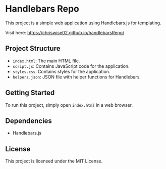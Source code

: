 # Handlebars Repo

This project is a simple web application using Handlebars.js for templating.

Visit here:
https://chriswise02.github.io/handlebarsRepo/

## Project Structure

- `index.html`: The main HTML file.
- `script.js`: Contains JavaScript code for the application.
- `styles.css`: Contains styles for the application.
- `helpers.json`: JSON file with helper functions for Handlebars.

## Getting Started

To run this project, simply open `index.html` in a web browser.

## Dependencies

- Handlebars.js

## License

This project is licensed under the MIT License.
